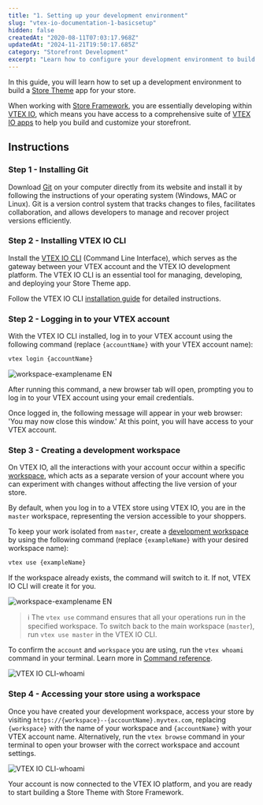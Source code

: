 ```yaml
---
title: "1. Setting up your development environment"
slug: "vtex-io-documentation-1-basicsetup"
hidden: false
createdAt: "2020-08-11T07:03:17.968Z"
updatedAt: "2024-11-21T19:50:17.685Z"
category: "Storefront Development"
excerpt: "Learn how to configure your development environment to build a Store Theme app with VTEX IO."
---
```


In this guide, you will learn how to set up a development environment to build a [Store Theme](https://developers.vtex.com/docs/guides/vtex-io-documentation-store-theme) app for your store.

When working with [Store Framework](https://developers.vtex.com/docs/guides/vtex-io-documentation-what-is-vtex-store-framework), you are essentially developing within [VTEX IO](https://developers.vtex.com/docs/guides/vtex-io-documentation-what-is-vtex-io/), which means you have access to a comprehensive suite of [VTEX IO apps](https://developers.vtex.com/docs/vtex-io-apps) to help you build and customize your storefront.

## Instructions

### Step 1 - Installing Git

Download [Git](https://git-scm.com/downloads) on your computer directly from its website and install it by following the instructions of your operating system (Windows, MAC or Linux). Git is a version control system that tracks changes to files, facilitates collaboration, and allows developers to manage and recover project versions efficiently.

### Step 2 - Installing VTEX IO CLI

Install the [VTEX IO CLI](https://developers.vtex.com/docs/guides/vtex-io-documentation-vtex-io-cli-installation-and-command-reference) (Command Line Interface), which serves as the gateway between your VTEX account and the VTEX IO development platform. The VTEX IO CLI is an essential tool for managing, developing, and deploying your Store Theme app.

Follow the VTEX IO CLI [installation guide](https://developers.vtex.com/docs/guides/vtex-io-documentation-vtex-io-cli-install) for detailed instructions. 

### Step 2 - Logging in to your VTEX account

With the VTEX IO CLI installed, log in to your VTEX account using the following command (replace `{accountName}` with your VTEX account name):

```sh
vtex login {accountName}
```

![workspace-examplename EN](https://cdn.jsdelivr.net/gh/vtexdocs/dev-portal-content@main/images/vtex-io-documentation-1-basicsetup-3.png)

After running this command, a new browser tab will open, prompting you to log in to your VTEX account using your email credentials.

Once logged in, the following message will appear in your web browser: 'You may now close this window.' At this point, you will have access to your VTEX account.

### Step 3 - Creating a development workspace

On VTEX IO, all the interactions with your account occur within a specific [workspace](https://developers.vtex.com/docs/guides/vtex-io-documentation-workspace/), which acts as a separate version of your account where you can experiment with changes without affecting the live version of your store.

By default, when you log in to a VTEX store using VTEX IO, you are in the `master` workspace, representing the version accessible to your shoppers.

To keep your work isolated from `master`, create a [development workspace](
https://developers.vtex.com/docs/guides/vtex-io-documentation-creating-a-development-workspace) by using the following command (replace `{exampleName}` with your desired workspace name):

```sh
vtex use {exampleName}
```

If the workspace already exists, the command will switch to it. If not, VTEX IO CLI will create it for you.

![workspace-examplename EN](https://cdn.jsdelivr.net/gh/vtexdocs/dev-portal-content@main/images/vtex-io-documentation-1-basicsetup-1.png)

> ℹ️ The `vtex use` command ensures that all your operations run in the specified workspace. To switch back to the main workspace (`master`), run `vtex use master` in the VTEX IO CLI.

To confirm the `account` and `workspace` you are using, run the `vtex whoami` command in your terminal. Learn more in [Command reference](https://developers.vtex.com/docs/guides/vtex-io-documentation-vtex-io-cli-command-reference).

![VTEX IO CLI-whoami](https://cdn.jsdelivr.net/gh/vtexdocs/dev-portal-content@main/images/vtex-io-documentation-1-basicsetup-0.png)

### Step 4 - Accessing your store using a workspace

Once you have created your development workspace, access your store by visiting `https://{workspace}--{accountName}.myvtex.com`, replacing `{workspace}` with the name of your workspace and `{accountName}` with your VTEX account name. Alternatively, run the `vtex browse` command in your terminal to open your browser with the correct workspace and account settings.

![VTEX IO CLI-whoami](https://cdn.jsdelivr.net/gh/vtexdocs/dev-portal-content@main/images/vtex-io-documentation-1-basicsetup-4.png)

Your account is now connected to the VTEX IO platform, and you are ready to start building a Store Theme with Store Framework.
